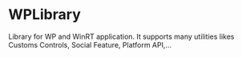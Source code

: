 # WPLibrary
Library for WP and WinRT application. It supports many utilities likes Customs Controls, Social Feature, Platform API,...
